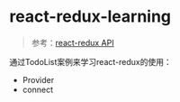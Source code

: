 # react-redux-learning

> 参考：[react-redux API](https://github.com/reduxjs/react-redux/blob/master/docs/api.md#api)

通过TodoList案例来学习react-redux的使用：
- Provider
- connect
